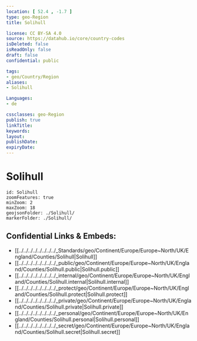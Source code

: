 ```yaml
---
location: [ 52.4 , -1.7 ] 
type: geo-Region
title: Solihull

license: CC BY-SA 4.0
source: https://datahub.io/core/country-codes
isDeleted: false
isReadOnly: false
draft: false
confidential: public

tags:
- geo/Country/Region
aliases:
- Solihull

Languages:
- de

cssclasses: geo-Region
publish: true
linkTitle: 
keywords: 
layout: 
publishDate: 
expiryDate: 
---
```


# Solihull

```leaflet
id: Solihull
zoomFeatures: true 
minZoom: 2 
maxZoom: 18
geojsonFolder: ./Solihull/
markerFolder: ./Solihull/
```


## Confidential Links & Embeds: 
- [[../../../../../../../../_Standards/geo/Continent/Europe/Europe~North/UK/England/Counties/Solihull|Solihull]] 
- [[../../../../../../../../_public/geo/Continent/Europe/Europe~North/UK/England/Counties/Solihull.public|Solihull.public]] 
- [[../../../../../../../../_internal/geo/Continent/Europe/Europe~North/UK/England/Counties/Solihull.internal|Solihull.internal]] 
- [[../../../../../../../../_protect/geo/Continent/Europe/Europe~North/UK/England/Counties/Solihull.protect|Solihull.protect]] 
- [[../../../../../../../../_private/geo/Continent/Europe/Europe~North/UK/England/Counties/Solihull.private|Solihull.private]] 
- [[../../../../../../../../_personal/geo/Continent/Europe/Europe~North/UK/England/Counties/Solihull.personal|Solihull.personal]] 
- [[../../../../../../../../_secret/geo/Continent/Europe/Europe~North/UK/England/Counties/Solihull.secret|Solihull.secret]] 

